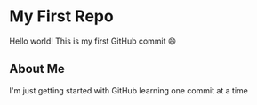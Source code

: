 # My First Repo
Hello world! This is my first GitHub commit 😄
## About Me
I'm just getting started with GitHub learning one commit at a time 
